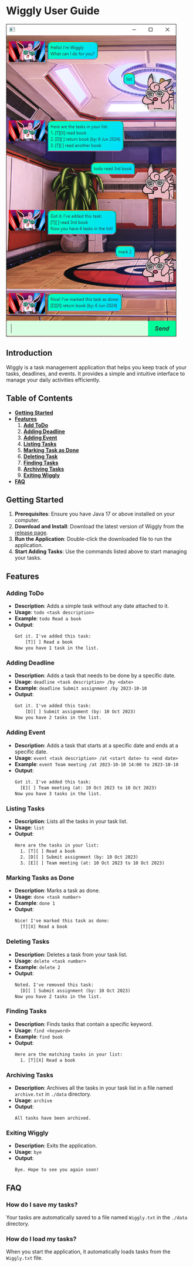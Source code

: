 # Wiggly User Guide

![Ui.png](Ui.png)

## Introduction
Wiggly is a task management application that helps you keep track of your tasks, deadlines, and events. It provides a simple and intuitive interface to manage your daily activities efficiently.

## Table of Contents
- [**Getting Started**](#getting-started)
- [**Features**](#features)
    1. [**Add ToDo**](#adding-todo)
    2. [**Adding Deadline**](#adding-deadline)
    3. [**Adding Event**](#adding-event)
    4. [**Listing Tasks**](#listing-tasks)
    5. [**Marking Task as Done**](#marking-tasks-as-done)
    6. [**Deleting Task**](#deleting-tasks)
    7. [**Finding Tasks**](#finding-tasks)
    8. [**Archiving Tasks**](#archiving-tasks)
    9. [**Exiting Wiggly**](#exiting-wiggly)
- [**FAQ**](#faq)

## Getting Started
1. **Prerequisites**: Ensure you have Java 17 or above installed on your computer.
2. **Download and Install**: Download the latest version of Wiggly from the [release page](https://github.com/amoschee/ip/releases).
3. **Run the Application**: Double-click the downloaded file to run the application.
4. **Start Adding Tasks**: Use the commands listed above to start managing your tasks.

## Features

### Adding ToDo

- **Description**: Adds a simple task without any date attached to it.
- **Usage**: `todo <task description>`
- **Example**: `todo Read a book`
- **Output**:
  ```
  Got it. I've added this task:
      [T][ ] Read a book
  Now you have 1 task in the list.
  ```
  
### Adding Deadline

- **Description**: Adds a task that needs to be done by a specific date.
- **Usage**: `deadline <task description> /by <date>`
- **Example**: `deadline Submit assignment /by 2023-10-10`
- **Output**:
  ```
  Got it. I've added this task:
      [D][ ] Submit assignment (by: 10 Oct 2023)
  Now you have 2 tasks in the list.
  ```
  
### Adding Event

- **Description**: Adds a task that starts at a specific date and ends at a specific date.
- **Usage**: `event <task description> /at <start date> to <end date>`
- **Example**: `event Team meeting /at 2023-10-10 14:00 to 2023-10-10`
- **Output**:
  ```
  Got it. I've added this task:
    [E][ ] Team meeting (at: 10 Oct 2023 to 10 Oct 2023)
  Now you have 3 tasks in the list.
  ```
  
### Listing Tasks

- **Description**: Lists all the tasks in your task list.
- **Usage**: `list`
- **Output**:
  ```
  Here are the tasks in your list:
    1. [T][ ] Read a book
    2. [D][ ] Submit assignment (by: 10 Oct 2023)
    3. [E][ ] Team meeting (at: 10 Oct 2023 to 10 Oct 2023)
  ```
  
### Marking Tasks as Done

- **Description**: Marks a task as done.
- **Usage**: `done <task number>`
- **Example**: `done 1`
- **Output**:
  ```
  Nice! I've marked this task as done:
    [T][X] Read a book
  ```
  
### Deleting Tasks

- **Description**: Deletes a task from your task list.
- **Usage**: `delete <task number>`
- **Example**: `delete 2`
- **Output**:
  ```
  Noted. I've removed this task:
    [D][ ] Submit assignment (by: 10 Oct 2023)
  Now you have 2 tasks in the list.
  ```
  
### Finding Tasks

- **Description**: Finds tasks that contain a specific keyword.
- **Usage**: `find <keyword>`
- **Example**: `find book`
- **Output**:
  ```
  Here are the matching tasks in your list:
    1. [T][X] Read a book
  ```
  
### Archiving Tasks
- **Description**: Archives all the tasks in your task list in a file named `archive.txt` in `./data` directory.
- **Usage**: `archive`
- **Output**:
  ```
  All tasks have been archived.
  ```
  
### Exiting Wiggly

- **Description**: Exits the application.
- **Usage**: `bye`
- **Output**:
  ```
  Bye. Hope to see you again soon!
  ```

## FAQ

### How do I save my tasks?

Your tasks are automatically saved to a file named `Wiggly.txt` in the `./data` directory.

### How do I load my tasks?

When you start the application, it automatically loads tasks from the `Wiggly.txt` file.